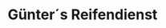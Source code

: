 ---
title: "Günter´s Reifendienst"
url: /hoechenschwand/guenter-s-reifendienst/
shop: Autowerkstatt
---
